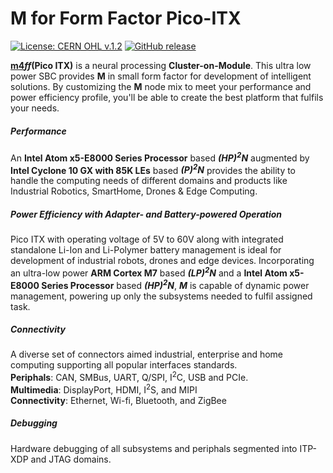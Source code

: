 # M for Form Factor Pico-ITX

[![License: CERN OHL v.1.2](https://img.shields.io/badge/license-CERN%20OHL%20v.1.2-lightgrey.svg)](https://ohwr.org/project/licenses/wikis/cern-ohl-v1.2)
[![GitHub release](https://img.shields.io/github/release-pre/platform-m/pico-itx.svg)](https://github.com/platform-m/pico-itx/releases)

<strong><span class="BalooThambi"><u>m4</u></span><em>ff</em>(Pico ITX)</strong> is a neural processing **Cluster-on-Module**.  This ultra low power SBC  provides **M** in small form factor for development of intelligent solutions. By customizing the **M** node mix to meet your performance and power efficiency profile, you'll be able to create the best platform that fulfils your needs.

##### Performance
An **Intel Atom x5-E8000 Series Processor** based ***(HP)<sup>2</sup>N*** augmented by **Intel Cyclone 10 GX with 85K LEs** based ***(P)<sup>2</sup>N*** provides the ability to handle the computing needs of different domains and products like Industrial Robotics, SmartHome, Drones & Edge Computing.

##### Power Efficiency with Adapter- and Battery-powered Operation
Pico ITX with operating voltage of 5V to 60V along with integrated standalone Li-Ion and Li-Polymer battery management is ideal for development of industrial robots, drones and edge devices. Incorporating an ultra-low power **ARM Cortex M7** based ***(LP)<sup>2</sup>N*** and a **Intel Atom x5-E8000 Series Processor** based ***(HP)<sup>2</sup>N***, ***M*** is capable of dynamic power management, powering up only the subsystems needed to fulfil assigned task.

##### Connectivity
A diverse set of connectors aimed industrial, enterprise and home computing supporting all popular interfaces standards.<br/>
<strong>Periphals</strong>: CAN, SMBus, UART, Q/SPI, I<sup>2</sup>C, USB and PCIe.<br/>
<strong>Multimedia</strong>: DisplayPort, HDMI, I<sup>2</sup>S, and MIPI<br/>
<strong>Connectivity</strong>: Ethernet, Wi-fi, Bluetooth, and ZigBee

##### Debugging
Hardware debugging of all subsystems and periphals segmented into ITP-XDP and JTAG domains.

